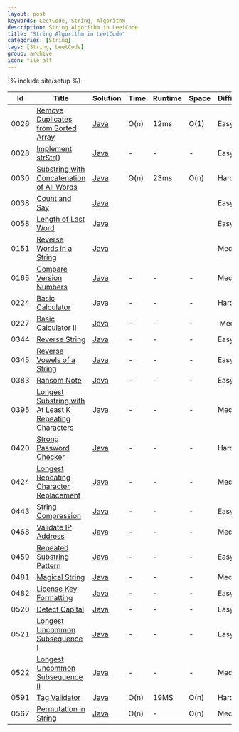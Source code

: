 ```yaml
---
layout: post
keywords: LeetCode, String, Algorithm
description: String Algorithm in LeetCode
title: "String Algorithm in LeetCode"
categories: [String]
tags: [String, LeetCode]
group: archive
icon: file-alt
---
```

{% include site/setup %}

|Id  | Title  | Solution   | Time | Runtime |  Space | Difficulty  | Catagory|
 ------------ | ------------ | ------------ | ------------ | ------------ | ------------ | ------------ | ------------
|0026|[Remove Duplicates from Sorted Array](https://leetcode.com/problems/remove-duplicates-from-sorted-array/) | [Java](https://e.srl/leetcode-26/)  | O(n) |12ms| O(1)  |  Easy |String|
|0028|[Implement strStr()](https://leetcode.com/problems/implement-strstr) | [Java](https://e.srl/leetcode-28/)  | -|-|-|  Easy |String|
|0030|[Substring with Concatenation of All Words](https://leetcode.com/problems/substring-with-concatenation-of-all-words) | [Java](https://e.srl/leetcode-30/)  | O(n) |23ms| O(n)  |  Hard |String|
|0038|[Count and Say](https://leetcode.com/problems/count-and-say/) | [Java](https://e.srl/leetcode-38/)  ||||  Easy |String|
|0058|[Length of Last Word](https://leetcode.com/problems/length-of-last-word) | [Java](https://e.srl/leetcode-58/)  ||||  Easy |String|
|0151|[Reverse Words in a String](https://leetcode.com/problems/reverse-words-in-a-string/) | [Java](https://e.srl/leetcode-151/)  ||||  Medium |String|
|0165|[Compare Version Numbers](https://leetcode.com/problems/compare-version-numbers) | [Java](https://e.srl/leetcode-165/)  |-|-|-|  Medium |String|
|0224|[Basic Calculator](https://leetcode.com/problems/basic-calculator/) | [Java](https://e.srl/leetcode-224/)  |-|-|-|  Hard |String|
|0227|[Basic Calculator II](https://leetcode.com/problems/basic-calculator-ii/)  | [Java](https://e.srl/leetcode-227/)  |-|-|-|  Medium |String|
|0344|[Reverse String](https://leetcode.com/problems/reverse-string)  | [Java](https://e.srl/leetcode-344/)  |-|-|-| Easy |String|
|0345|[Reverse Vowels of a String](https://leetcode.com/problems/reverse-vowels-of-a-string)  | [Java](https://e.srl/leetcode-345/)  |-|-|-| Easy |String|
|0383|[Ransom Note](https://leetcode.com/problems/ransom-note/)  | [Java](https://e.srl/leetcode-383/)  |-|-|-| Easy |String|
|0395|[Longest Substring with At Least K Repeating Characters](https://leetcode.com/problems/longest-substring-with-at-least-k-repeating-characters/)  | [Java](https://e.srl/leetcode-395/)  |-|-|-| Medium |String|
|0420|[Strong Password Checker](https://leetcode.com/problems/strong-password-checker/)|[Java](https://e.srl/leetcode-420/)|-|-|-|Hard |String|
|0424|[Longest Repeating Character Replacement](https://leetcode.com/problems/longest-repeating-character-replacement/)|[Java](https://e.srl/leetcode-424/)|-|-|-|Medium |String|
|0443|[String Compression](https://leetcode.com/problems/string-compression/)|[Java](https://e.srl/leetcode-443/)|-|-|-|Easy |String|
|0468|[Validate IP Address](https://leetcode.com/problems/validate-ip-address/)|[Java](https://e.srl/leetcode-468/)|-|-|-|Medium |String|
|0459|[Repeated Substring Pattern](https://leetcode.com/problems/repeated-substring-pattern/)|[Java](https://e.srl/leetcode-459/)|-|-|-|Easy |String|
|0481|[Magical String](https://leetcode.com/problems/magical-string/)|[Java](https://e.srl/leetcode-481/)|-|-|-|Medium|String|
|0482|[License Key Formatting](https://leetcode.com/problems/license-key-formatting/)|[Java](https://e.srl/leetcode-482/)|-|-|-|Easy|String|
|0520|[ Detect Capital](https://leetcode.com/problems/detect-capital/)|[Java](https://e.srl/leetcode-520/)|-|-|-|Easy|String|
|0521|[Longest Uncommon Subsequence I](https://leetcode.com/problems/longest-uncommon-subsequence-i/)|[Java](https://e.srl/leetcode-521/)|-|-|-|Easy|String|
|0522|[Longest Uncommon Subsequence II](https://leetcode.com/problems/longest-uncommon-subsequence-ii/)|[Java](https://e.srl/leetcode-522/)|-|-|-|Medium|String|
|0591|[Tag Validator](https://leetcode.com/problems/tag-validator)| [Java](https://e.srl/leetcode-591/)  | O(n) |19MS| O(n)  |  Hard |String|
|0567|[Permutation in String](https://leetcode.com/problems/permutation-in-string)| [Java](https://e.srl/leetcode-567/)  | O(n) |-| O(n)  |  Medium |String|










